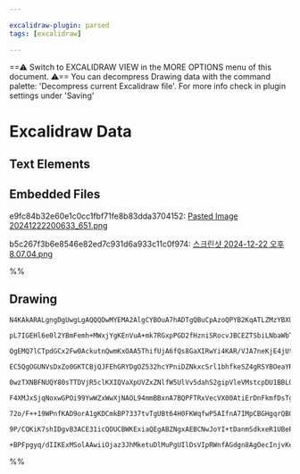 ```yaml
---

excalidraw-plugin: parsed
tags: [excalidraw]

---
```

==⚠  Switch to EXCALIDRAW VIEW in the MORE OPTIONS menu of this document. ⚠== You can decompress Drawing data with the command palette: 'Decompress current Excalidraw file'. For more info check in plugin settings under 'Saving'


# Excalidraw Data
## Text Elements
## Embedded Files
e9fc84b32e60e1c0cc1fbf71fe8b83dda3704152: [Pasted Image 20241222200633\_651.png](../Img/Pasted%20Image%2020241222200633_651.png)

b5c267f3b6e8546e82ed7c931d6a933c11c0f974: [스크린샷 2024-12-22 오후 8.07.04.png](../Img/스크린샷%202024-12-22%20오후%208.07.04.png)

%%
## Drawing
```compressed-json
N4KAkARALgngDgUwgLgAQQQDwMYEMA2AlgCYBOuA7hADTgQBuCpAzoQPYB2KqATLZMzYBXUtiRoIACyhQ4zZAHoFAc0JRJQgEYA6bGwC2CgF7N6hbEcK4OCtptbErHALRY8RMpWdx8Q1TdIEfARcZgRmBShcZQUebQA2bQB2GjoghH0EDihmbgBtcDBQMBKIEm4IAA0AJU5MOAAtOFSSyFhECsJ9aKR+UsxuZwBWAA5EgEYh8YAGAE5ZngAWIaTZ

pL7IGEHl6e0l2YBmFemh+MWxjYgKEnVuA+mk7RGxpPGD2fHzniSRocvJBCEZTSbiLNbaWbTcbjJLTabxT48UYHS7WZTBbjTS7MKCkNgAawQAGE2Pg2KQKrjrMw4LhAtkWqVNLhsPjlHihBxiCSyRSJFSODS6VkoIzIAAzQj4fAAZVgGIkkhZGkCYogOLxhIA6jdJNxxtjcQSEHKYAr0IIPGqOcCOOFcmgDYVIGxadg1FtHXDLhyuXbmA7UBwhNLs

QgEMQ7lCTpdGCx2Fw0AckutnQwmKxOAA5ThifUjA6fQs8GaXIRwYi4KAR/VJA7neKjE4jUtpwjMAAi6WrkbQ4oIYUu7OEcAAksRA3kALqXTTCLkAUWCmWyk5naaIHHx3GDoY3bFZNb7A4Ql0lwXHFU0Q2wPHiSXFB008QQv0WL5GPAjSWwh3GxHiXBDgObBoWwaZxTWRY1WYdxxFQApWjAJ0kPGZ111aMouSwCpcB4NVxXITJLzQXd8ENKshEDCB

EC5QgOGUNVsDxZo0GKTCBjQJFEhGRYDgOZ532hcYPniDZNkxcSrl1bhfkeSZ4gRSYBOeaYRikgEgRBR0BImU45OWGY5ikjhKPIfAdWIW5HWhRYTLMggAAlAWBUUdIWZ0AF9Ck8vp2MgcoJHoTBoQsoYDmqAB5CseHxIYACEswsRyADU1XaeCym6ZRejTTjUGcNZxm0ESxhhIYoUU15Lk9ArDIhFMZgLHgRiheY7LTa4rL1JNZiGPY1OA14khWBZU

0wzTXNBFNUQY80sTTDVjR5clKXIQVaXpUVZxZNlfW5UlVv5dahS2gipVleVMstcpDU1BBLOs3g7uNU1zXVUlbrTG1JH9QMUNKV0WQ9fVvTTYdy3HNczyIhASKDENyLbbD8ogXADmtediD+ndEbDI9UCGIYSySRYkQWzC40zRNUHuMS0yphMcw4PM0HiZNpj4vr1LbTtuwJ/t8EHNM505YglwyEVobTctKx7Wt6zGUZxh4eFxtKTdt1IvH90PXtUE

F4XMJxSjqNoxwGPOi99YwWZxWwXjNAOL94mmBBxnA7BQPFTRxVecVX00AtiErDnFkmfDsTg/JnWQ8S0NaDDSmY11celHzwAwtG4DgOUq3g9joABTIKiIKa+gYQgEAoeLdohrkVr5dAAGJxTb9vGQgbARC20dq30OV7sbipm/Gd3x877vSF7/va9ZeuDt5NbqU2kVJ57kU+4yAAxC63uuz7IwrqeZ4yQfjUenrnsKLuN+yLeB6NQl94qG6j5vk/N/

72o/F++19WPnfKAD9orA1gKDCmkBP7337tvTgUBt64H0FKWqfwP5AIfnA7IMpCBGHgqrQB08v4ZAACpYCgAAQTLjTCAwRxTbXQUQmBZ8oikEodPNgFAAS4H1mRQhp99ALi5BQjhXCQg2zpHiKg/DiH6BEVIkh8BMr7U7rBPE0pKjcHmLseIIxDicxarMeI8x1bqhTtKAAmtwWEjwibfFeKMRYrwLg3yMGwAw3B/IMAIEIeCuxubOwTmAXyjCBE/z

9P/CQKiK7shIDgvB3ACE31icQOUCBWKExiaQEgABZNgxAEBCNwJoYI+tDanmSdkxeR1UBePiqSG2pBlDMgABQk2oLwGEHT2moF2EMAAlGqaoCBlAhjpBUJprSeD3G6TM3gcy+mDJ8jI7BT8EDRSgAmQMfCb6ESQQgYZ2FsmWzYmmLIxTSncFxL4y42AiAZOuRUzCpkS5oEeZcYQUBNzwUecsm+dgABWCBsA5BlKZOAeSClFJKQLE8FcWSbMYCQ9x

+BPFpgyq/dIIKExMSolAAwiiOjaz3JhMketuDlMuPgUIlDsVIpRWnfAGdgn8AgOecInjvKeSAA==
```
%%